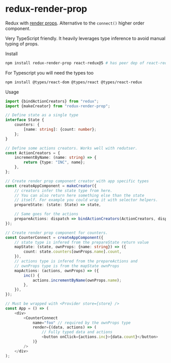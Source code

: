 # redux-render-prop

Redux with [render props][1]. Alternative to the `connect()` higher order component.

Very TypeScript friendly. It heavily leverages type inference to
avoid manual typing of props.

Install

```sh
npm install redux-render-prop react-redux@5 # has peer dep of react-redux 5.x
```

For Typescript you will need the types too

```sh
npm install @types/react-dom @types/react @types/react-redux
```

Usage

```ts
import {bindActionCreators} from "redux";
import {makeCreator} from "redux-render-prop";

// Define state as a single type
interface State {
    counters: {
        [name: string]: {count: number};
    };
}

// Define some actions creators. Works well with redutser.
const ActionCreators = {
    incrementByName: (name: string) => {
        return {type: "INC", name};
    },
};

// Create render prop component creator with app specific types
const createAppComponent = makeCreator({
    // creators infer the state type from here.
    // You can also return here something else than the state
    // itself. For example you could wrap it with selector helpers.
    prepareState: (state: State) => state,

    // Same goes for the actions
    prepareActions: dispatch => bindActionCreators(ActionCreators, dispatch),
});

// Create render prop component for counters.
const CounterConnect = createAppComponent({
    // state type is infered from the prepareState return value
    mapState: (state, ownProps: {name: string}) => ({
        count: state.counters[ownProps.name].count,
    }),
    // actions type is infered from the prepareActions and
    // ownProps type is from the mapState ownProps
    mapActions: (actions, ownProps) => ({
        inc() {
            actions.incrementByName(ownProps.name);
        },
    }),
});

// Must be wrapped with <Provider store={store} />
const App = () => (
    <div>
        <CounterConnect
            name="foo" // required by the ownProps type
            render={(data, actions) => (
                // Fully typed data and actions
                <button onClick={actions.inc}>{data.count}</button>
            )}
        />
    </div>
);
```

[1]: https://reactjs.org/docs/render-props.html
